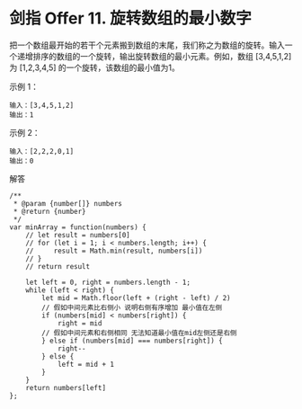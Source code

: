 ﻿# 剑指 Offer 11. 旋转数组的最小数字
把一个数组最开始的若干个元素搬到数组的末尾，我们称之为数组的旋转。输入一个递增排序的数组的一个旋转，输出旋转数组的最小元素。例如，数组 [3,4,5,1,2] 为 [1,2,3,4,5] 的一个旋转，该数组的最小值为1。  

示例 1：

    输入：[3,4,5,1,2]
    输出：1

示例 2：

    输入：[2,2,2,0,1]
    输出：0
    
解答

    /**
     * @param {number[]} numbers
     * @return {number}
     */
    var minArray = function(numbers) {
        // let result = numbers[0]
        // for (let i = 1; i < numbers.length; i++) {
        //     result = Math.min(result, numbers[i])
        // }
        // return result
    
        let left = 0, right = numbers.length - 1;
        while (left < right) {
            let mid = Math.floor(left + (right - left) / 2)
            // 假如中间元素比右侧小 说明右侧有序增加 最小值在左侧
            if (numbers[mid] < numbers[right]) {
                right = mid
            // 假如中间元素和右侧相同 无法知道最小值在mid左侧还是右侧
            } else if (numbers[mid] === numbers[right]) {
                right--
            } else {
                left = mid + 1
            }
        }
        return numbers[left]
    };